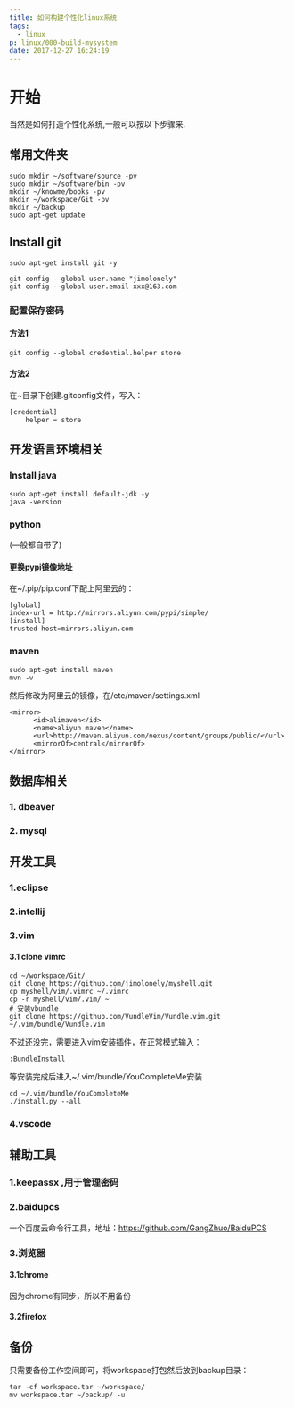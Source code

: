 ```yaml
---
title: 如何构建个性化linux系统
tags:
  - linux
p: linux/000-build-mysystem
date: 2017-12-27 16:24:19
---
```

# 开始
当然是如何打造个性化系统,一般可以按以下步骤来.
## 常用文件夹
```shell
sudo mkdir ~/software/source -pv
sudo mkdir ~/software/bin -pv
mkdir ~/knowme/books -pv
mkdir ~/workspace/Git -pv
mkdir ~/backup
sudo apt-get update
```

## Install git
```shell
sudo apt-get install git -y

git config --global user.name "jimolonely"
git config --global user.email xxx@163.com
```
### 配置保存密码
#### 方法1
```shell
git config --global credential.helper store
```
#### 方法2
在~目录下创建.gitconfig文件，写入：
```shell
[credential]    
    helper = store
```

## 开发语言环境相关

### Install java
```shell
sudo apt-get install default-jdk -y
java -version
```

### python
(一般都自带了)
#### 更换pypi镜像地址
在~/.pip/pip.conf下配上阿里云的：
```shell
[global]
index-url = http://mirrors.aliyun.com/pypi/simple/
[install]
trusted-host=mirrors.aliyun.com
```

### maven
```shell
sudo apt-get install maven
mvn -v
```
然后修改为阿里云的镜像，在/etc/maven/settings.xml
```
<mirror>
      <id>alimaven</id>
      <name>aliyun maven</name>
      <url>http://maven.aliyun.com/nexus/content/groups/public/</url>
      <mirrorOf>central</mirrorOf>
</mirror>
```

## 数据库相关

### 1. dbeaver

### 2. mysql


## 开发工具

### 1.eclipse

### 2.intellij

### 3.vim

#### 3.1 clone vimrc
```shell
cd ~/workspace/Git/
git clone https://github.com/jimolonely/myshell.git
cp myshell/vim/.vimrc ~/.vimrc
cp -r myshell/vim/.vim/ ~
# 安装vbundle
git clone https://github.com/VundleVim/Vundle.vim.git ~/.vim/bundle/Vundle.vim
```
不过还没完，需要进入vim安装插件，在正常模式输入：
```shell
:BundleInstall
```
等安装完成后进入~/.vim/bundle/YouCompleteMe安装
```shell
cd ~/.vim/bundle/YouCompleteMe
./install.py --all
```


### 4.vscode


## 辅助工具

### 1.keepassx ,用于管理密码

### 2.baidupcs
一个百度云命令行工具，地址：https://github.com/GangZhuo/BaiduPCS

### 3.浏览器
#### 3.1chrome
因为chrome有同步，所以不用备份

#### 3.2firefox


## 备份
只需要备份工作空间即可，将workspace打包然后放到backup目录：
```shell
tar -cf workspace.tar ~/workspace/
mv workspace.tar ~/backup/ -u
```
